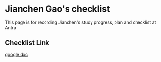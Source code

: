 # Jianchen Gao's checklist 

This page is for recording Jianchen's study progress, plan and checklist at Antra

## Checklist Link
[google doc](https://docs.google.com/document/d/1MVFJ97cqOu5zB3k8UgtbR7WEQ0D6jYLFy0JmlbgmxT4/edit)


 